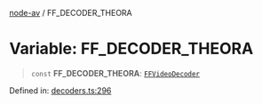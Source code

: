 [node-av](../globals.md) / FF\_DECODER\_THEORA

# Variable: FF\_DECODER\_THEORA

> `const` **FF\_DECODER\_THEORA**: [`FFVideoDecoder`](../type-aliases/FFVideoDecoder.md)

Defined in: [decoders.ts:296](https://github.com/seydx/av/blob/f8631fc881b394300b1479f511d55cf1c370a87f/src/constants/decoders.ts#L296)
